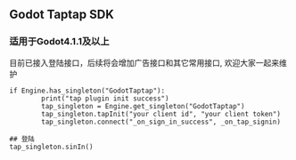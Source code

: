 ## Godot Taptap SDK

### 适用于Godot4.1.1及以上

目前已接入登陆接口，后续将会增加广告接口和其它常用接口, 欢迎大家一起来维护

```gdscript
if Engine.has_singleton("GodotTaptap"):
		print("tap plugin init success")
		tap_singleton = Engine.get_singleton("GodotTaptap")
		tap_singleton.tapInit("your client id", "your client token")
		tap_singleton.connect("_on_sign_in_success", _on_tap_signin)

## 登陆
tap_singleton.sinIn()
```